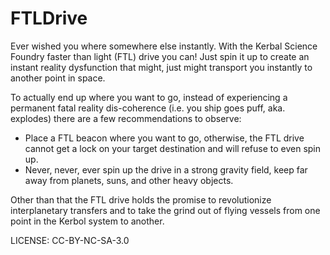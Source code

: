 # FTLDrive
Ever wished you where somewhere else instantly. With the Kerbal Science Foundry faster
than light (FTL) drive you can! Just spin it up to create an instant reality dysfunction that might, 
just might transport you instantly to another point in space.

To actually end up where you want to go, instead of experiencing a permanent fatal reality dis-coherence (i.e.
you ship goes puff, aka. explodes) there are a few recommendations to observe:
- Place a FTL beacon where you want to go, otherwise, the FTL drive cannot get a lock on your target destination 
and will refuse to even spin up.
- Never, never, ever spin up the drive in a strong gravity field, keep far away from planets, suns, and other heavy objects.

Other than that the FTL drive holds the promise to revolutionize interplanetary transfers and to take the grind out of 
flying vessels from one point in the Kerbol system to another. 

LICENSE: CC-BY-NC-SA-3.0
